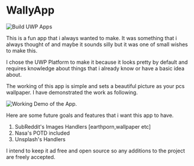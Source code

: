 # WallyApp


![Build UWP Apps](https://github.com/gat786/WallyApp/workflows/Build%20UWP%20Apps/badge.svg)

This is a fun app that i always wanted to make. It was something that i always
thought of and maybe it sounds silly but it was one of small wishes to make 
this. 

I chose the UWP Platform to make it because it looks pretty by default and
requires knowledge about things that i already know or have a basic idea about.

The working of this app is simple and sets a beautiful picture as your pcs
wallpaper. I have demonstrated the work as following.

![Working Demo of the App.](./assets/working.gif)

Here are some future goals and features that i want this app to have.

1. SubReddit's Images Handlers [earthporn,wallpaper etc]
2. Nasa's POTD included
3. Unsplash's Handlers

I intend to keep it ad free and open source so any additions to the project are freely accepted.